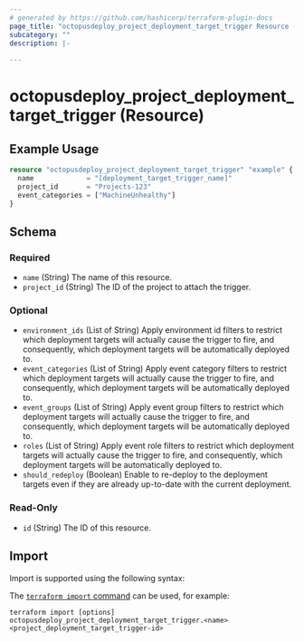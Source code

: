 ```yaml
---
# generated by https://github.com/hashicorp/terraform-plugin-docs
page_title: "octopusdeploy_project_deployment_target_trigger Resource - terraform-provider-octopusdeploy"
subcategory: ""
description: |-
  
---
```


# octopusdeploy_project_deployment_target_trigger (Resource)



## Example Usage

```terraform
resource "octopusdeploy_project_deployment_target_trigger" "example" {
  name             = "[deployment_target_trigger_name]"
  project_id       = "Projects-123"
  event_categories = ["MachineUnhealthy"]
}
```

<!-- schema generated by tfplugindocs -->
## Schema

### Required

- `name` (String) The name of this resource.
- `project_id` (String) The ID of the project to attach the trigger.

### Optional

- `environment_ids` (List of String) Apply environment id filters to restrict which deployment targets will actually cause the trigger to fire, and consequently, which deployment targets will be automatically deployed to.
- `event_categories` (List of String) Apply event category filters to restrict which deployment targets will actually cause the trigger to fire, and consequently, which deployment targets will be automatically deployed to.
- `event_groups` (List of String) Apply event group filters to restrict which deployment targets will actually cause the trigger to fire, and consequently, which deployment targets will be automatically deployed to.
- `roles` (List of String) Apply event role filters to restrict which deployment targets will actually cause the trigger to fire, and consequently, which deployment targets will be automatically deployed to.
- `should_redeploy` (Boolean) Enable to re-deploy to the deployment targets even if they are already up-to-date with the current deployment.

### Read-Only

- `id` (String) The ID of this resource.

## Import

Import is supported using the following syntax:

The [`terraform import` command](https://developer.hashicorp.com/terraform/cli/commands/import) can be used, for example:

```shell
terraform import [options] octopusdeploy_project_deployment_target_trigger.<name> <project_deployment_target_trigger-id>
```
